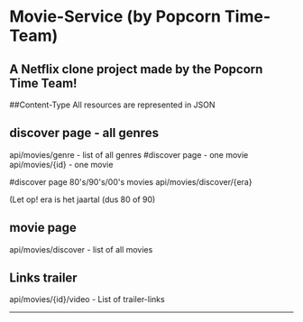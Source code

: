 # Movie-Service (by Popcorn Time-Team)
A Netflix clone project made by the Popcorn Time Team!
------------------------------------------------------


##Content-Type
All resources are represented in JSON


## discover page - all genres
api/movies/genre - list of all genres
#discover page - one movie
api/movies/{id} - one movie

#discover page 80's/90's/00's movies
api/movies/discover/{era}

(Let op! era is het jaartal (dus 80 of 90)

## movie page
api/movies/discover - list of all movies

## Links trailer
api/movies/{id}/video - List of trailer-links

--------------------------------------------------------



